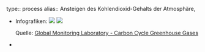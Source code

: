 type:: process
alias:: Ansteigen des Kohlendioxid-Gehalts der Atmosphäre,

- Infografiken:
  ![](https://gml.noaa.gov/webdata/ccgg/trends/co2_data_mlo.png)
  ![](https://gml.noaa.gov/webdata/ccgg/trends/co2_trend_mlo.png)
  
  Quelle: [Global Monitoring Laboratory - Carbon Cycle Greenhouse Gases](https://gml.noaa.gov/ccgg/trends/mlo.html "Global Monitoring Laboratory - Carbon Cycle Greenhouse Gases")
-